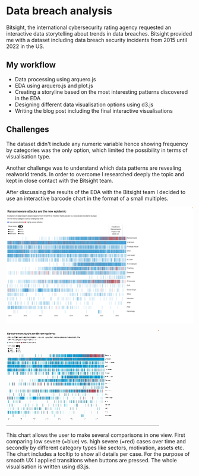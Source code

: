 # Data breach analysis 

Bitsight, the international cybersecurity rating agency requested an interactive data storytelling about trends in data breaches. Bitsight provided me with a dataset including data breach security incidents from 2015 until 2022 in the US. 

## My workflow 

- Data processing using arquero.js 
- EDA using arquero.js and plot.js 
- Creating a storyline based on the most interesting patterns discovered in the EDA 
- Designing different data visualisation options using d3.js 
- Writing the blog post including the final interactive visualisations 

## Challenges 

The dataset didn't include any numeric variable hence showing frequency by categories was the only option, which limited the possibility in terms of visualisation type. 

Another challenge was to understand which data patterns are revealing realworld trends. In order to overcome I researched deeply the topic and kept in close contact with the Bitsight team. 

After discussing the results of the EDA with the Bitsight team I decided to use an interactive barcode chart in the format of a small multiples. 

![Alt text](<Images/Viz 6.png>)

![Alt text](<Images/Screen Recording 2023-10-16 at 16.10.27.gif>)


This chart allows the user to make several comparisons in one view. First comparing low severe (=blue) vs. high severe (=red) cases over time and secondly by different category types like sectors, motivation, assets etc. The chart includes a tooltip to show all details per case. For the purpose of smooth UX I applied transitions when buttons are pressed. The whole visualisation is written using d3.js.  

